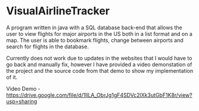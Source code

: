 # VisualAirlineTracker
 A program written in java with a SQL database back-end that allows the user to view flights for major airports in the US both in a list format and on a map. The user is able to bookmark flights, change between airports and search for flights in the database.
 
Currently does not work due to updates in the websites that I would have to go back and manually fix, however I have provided a video demonstation of the project and the source code from that demo to show my implementation of it.

Video Demo - https://drive.google.com/file/d/1llLA_ObrJg1gF4SDVc2lXk3utGbF1K8r/view?usp=sharing
